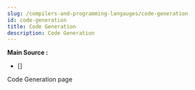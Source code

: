 ```yaml
---
slug: /compilers-and-programming-langauges/code-generation
id: code-generation
title: Code Generation
description: Code Generation
---
```


**Main Source :**

- [] 

Code Generation page
